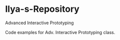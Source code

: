 # Ilya-s-Repository
Advanced Interactive Prototyping

Code examples for Adv. Interactive Prototyping class.
